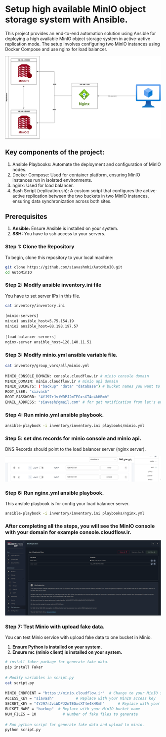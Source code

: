 # Setup high available MinIO object storage system with Ansible.

This project provides an end-to-end automation solution using Ansible for deploying a high available MinIO object storage system in active-active replication mode. The setup involves configuring two MinIO instances using Docker Compose and use nginx for load balancer.

![minio high level design](./images/MinIO.drawio.png "minio high level design")

## Key components of the project:
1. Ansible Playbooks: Automate the deployment and configuration of MinIO nodes.
2. Docker Compose: Used for container platform, ensuring MinIO instances run in isolated environments.
3. nginx: Used for load balancer.
4. Bash Script (replication.sh): A custom script that configures the active-active replication between the two buckets in two MinIO instances, ensuring data synchronization across both sites.

## Prerequisites

1.  **Ansible:** Ensure Ansible is installed on your system.
2.  **SSH:** You have to ssh access to your servers.

### Step 1: Clone the Repository

To begin, clone this repository to your local machine:

```bash
git clone https://github.com/siavashmhi/AutoMinIO.git
cd AutoMinIO
```

### Step 2: Modify ansible inventory.ini file

You have to set server IPs in this file.

```bash
cat inventory/inventory.ini 

[minio-servers]
minio1 ansible_host=5.75.154.19
minio2 ansible_host=88.198.197.57

[load-balancer-servers]
nginx-server ansible_host=128.140.11.51

```
### Step 3: Modify minio.yml ansible variable file.

```bash
cat inventory/group_vars/all/minio.yml 

MINIO_CONSOLE_DOMAIN: console.cloudflow.ir # minio console domain
MINIO_DOMAIN: minio.cloudflow.ir # minio api domain
MINIO_BUCKETS: ("backup" "data" "database") # bucket names you want to created. 
ROOT_USER: "siavash"
ROOT_PASSWORD: "4YJ97rJviWDPJ2mTEGxsXT4e4kHRmh"
EMAIL_ADDRESS: "siavash@gmail.com" # for get notification from let's encrypt 

```

### Step 4: Run minio.yml ansible playbook.

```bash
ansible-playbook -i inventory/inventory.ini playbooks/minio.yml
```

### Step 5: set dns records for minio console and minio api.

DNS Records should point to the load balancer server (nginx server). 

![dns records](./images/dns-records.png "dns records")

### Step 6: Run nginx.yml ansible playbook.

This ansible playbook is for config your load balancer server.

```bash
ansible-playbook -i inventory/inventory.ini playbooks/nginx.yml
```

### After completing all the steps, you will see the MinIO console with your domain for example console.cloudflow.ir.

![site replication](./images/replication.png "site replication")

### Step 7: Test Minio with upload fake data.

You can test Minio service with upload fake data to one bucket in Minio.

1. **Ensure Python is installed on your system.**
2. **Ensure mc (minio client) is installed on your system.**

```bash
# install faker package for generate fake data.
pip install Faker

# Modify variables in script.py
cat script.py

MINIO_ENDPOINT = "https://minio.cloudflow.ir"  # Change to your MinIO server endpoint
ACCESS_KEY = "siavash"          # Replace with your MinIO access key
SECRET_KEY = "4YJ97rJviWDPJ2mTEGxsXT4e4kHRmh"      # Replace with your MinIO secret key
BUCKET_NAME = "backup"  # Replace with your MinIO bucket name
NUM_FILES = 10            # Number of fake files to generate

# Run python script for generate fake data and upload to minio.
python script.py
```